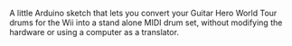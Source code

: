 A little Arduino sketch that lets you convert your Guitar Hero World Tour drums for the Wii into a stand alone MIDI drum set, without modifying the hardware or using a computer as a translator.